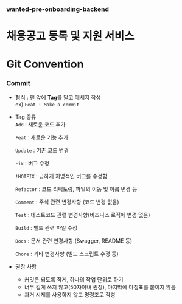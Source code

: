 ### wanted-pre-onboarding-backend
# 채용공고 등록 및 지원 서비스

# Git Convention
### Commit

- 형식 : 맨 앞에 **Tag**를 달고 메세지 작성  
  ex) `Feat : Make a commit`

- Tag 종류  
  `Add` : 새로운 코드 추가

  `Feat` : 새로운 기능 추가

  `Update` : 기존 코드 변경

  `Fix` : 버그 수정

  `!HOTFIX` : 급하게 치명적인 버그를 수정함

  `Refactor` : 코드 리팩토링, 파일의 이동 및 이름 변경 등

  `Comment` : 주석 관련 변경사항 (코드 변경 없음)

  `Test` : 테스트코드 관련 변경사항(비즈니스 로직에 변경 없음)

  `Build` : 빌드 관련 파일 수정

  `Docs` : 문서 관련 변경사항 (Swagger, README 등)

  `Chore` : 기타 변경사항 (빌드 스크립트 수정 등)


- 권장 사항
    - 커밋은 되도록 작게, 하나의 작업 단위로 하기
    - 너무 길게 쓰지 않고(50자이내 권장), 마지막에 마침표를 붙이지 않음
    - 과거 시제를 사용하지 않고 명령조로 작성